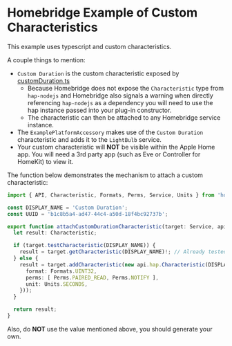 # Homebridge Example of Custom Characteristics
This example uses typescript and custom characteristics.

A couple things to mention:
- `Custom Duration` is the custom characteristic exposed by [customDuration.ts](src/characteristics/customDuration.ts)
  - Because Homebridge does not expose the `Characteristic` type from `hap-nodejs` and Homebridge also signals a warning when directly referencing `hap-nodejs` as a dependency you will need to use the hap instance passed into your plug-in constructor.
  - The characteristic can then be attached to any Homebridge service instance.
- The `ExamplePlatformAccessory` makes use of the `Custom Duration` characteristic and adds it to the `LightBulb` service.
- Your custom characteristic will **NOT** be visible within the Apple Home app. You will need a 3rd party app (such as Eve or Controller for HomeKit) to view it.

The function below demonstrates the mechanism to attach a custom characteristic:
```typescript
import { API, Characteristic, Formats, Perms, Service, Units } from 'homebridge';

const DISPLAY_NAME = 'Custom Duration';
const UUID = 'b1c8b5a4-ad47-44c4-a50d-18f4bc92737b';

export function attachCustomDurationCharacteristic(target: Service, api: API): Characteristic {
  let result: Characteristic;

  if (target.testCharacteristic(DISPLAY_NAME)) {
    result = target.getCharacteristic(DISPLAY_NAME)!; // Already tested it exists
  } else {
    result = target.addCharacteristic(new api.hap.Characteristic(DISPLAY_NAME, UUID, {
      format: Formats.UINT32,
      perms: [ Perms.PAIRED_READ, Perms.NOTIFY ],
      unit: Units.SECONDS,
    }));
  }

  return result;
}
```
Also, do **NOT** use the value mentioned above, you should generate your own.
